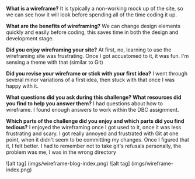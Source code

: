 **What is a wireframe?**
It is typically a non-working mock up of the site, so we can see how it will look before spending all of the time coding it up.

**What are the benefits of wireframing?**
We can change design elements quickly and easily before coding, this saves time in both the design and development stage.

**Did you enjoy wireframing your site?**
At first, no, learning to use the wireframing site was frustrating. Once I got accustomed to it, it was fun. I'm sensing a theme with that (similar to Git)

**Did you revise your wireframe or stick with your first idea?**
I went through several minor variations of a first idea, then stuck with that once I was happy with it.

**What questions did you ask during this challenge? What resources did you find to help you answer them?**
I had questions about how to wireframe. I found enough answers to work within the DBC assignment.

**Which parts of the challenge did you enjoy and which parts did you find tedious?**
I enjoyed the wireframing once I got used to it, once it was less frustrating and scary. I got really annoyed and frustrated with Git at one point, when it didn't seem to be committing my changes. Once I figured that it, I felt better. I had to remember not to take git's refusals personally, the problem was me, I was in the wrong directory


![alt tag] (imgs/wireframe-blog-index.png)
![alt tag] (imgs/wireframe-index.png)
